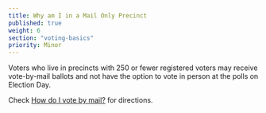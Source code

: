 ```yaml
---
title: Why am I in a Mail Only Precinct
published: true
weight: 6
section: "voting-basics"
priority: Minor
---
```


Voters who live in precincts with 250 or fewer registered voters may receive vote-by-mail ballots and not have the option to vote in person at the polls on Election Day.  

Check [How do I vote by mail?](#item-vote-by-mail) for directions.
